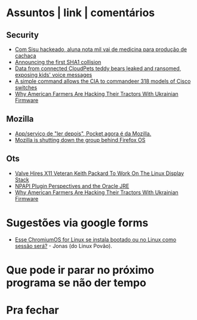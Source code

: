 Assuntos | link | comentários
=============================

Security
--------
* [Com Sisu hackeado, aluna nota mil vai de medicina para produção de cachaça](http://epoca.globo.com/politica/expresso/noticia/2017/01/ataque-contra-aluna-nota-mil-do-enem-foi-planejado-na-noite-do-domingo.html)
* [Announcing the first SHA1 collision](https://security.googleblog.com/2017/02/announcing-first-sha1-collision.html)
* [Data from connected CloudPets teddy bears leaked and ransomed, exposing kids' voice messages](https://www.troyhunt.com/data-from-connected-cloudpets-teddy-bears-leaked-and-ransomed-exposing-kids-voice-messages/)
* [A simple command allows the CIA to commandeer 318 models of Cisco switches](https://arstechnica.com/security/2017/03/a-simple-command-allows-the-cia-to-commandeer-318-models-of-cisco-switches/)
* [Why American Farmers Are Hacking Their Tractors With Ukrainian Firmware](https://motherboard.vice.com/en_us/article/why-american-farmers-are-hacking-their-tractors-with-ukrainian-firmware)

Mozilla
-------
* [App/serviço de "ler depois", Pocket agora é da Mozilla.](https://macmagazine.com.br/2017/02/27/appservico-de-ler-depois-pocket-agora-e-da-mozilla/)
* [Mozilla is shutting down the group behind Firefox OS](http://flip.it/s5OpJT)

Ots
---
* [Valve Hires X11 Veteran Keith Packard To Work On The Linux Display Stack](http://www.phoronix.com/scan.php?page=news_item&px=Valve-Hires-Keith-Packard)
* [NPAPI Plugin Perspectives and the Oracle JRE](https://blogs.oracle.com/java-platform-group/entry/npapi_plugin_perspectives_and_the)
* [Why American Farmers Are Hacking Their Tractors With Ukrainian Firmware](https://motherboard.vice.com/en_us/article/why-american-farmers-are-hacking-their-tractors-with-ukrainian-firmware)


Sugestões via google forms
==========================
* [Esse ChromiumOS for Linux se instala bootado ou no Linux como sessão será?](https://download-chromium.appspot.com/?platform=Linux_ChromiumOS_Full&type=snapshots) - Jonas (do Linux Povão).

Que pode ir parar no próximo programa se não der tempo
=======================================================

Pra fechar
==========


